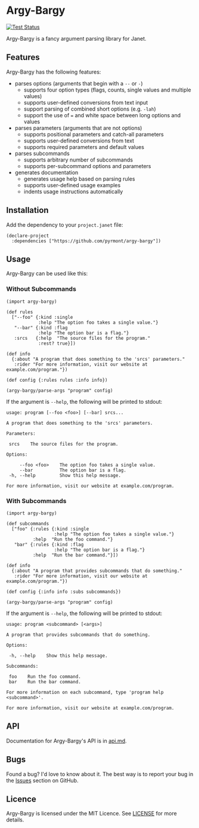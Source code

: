 # Argy-Bargy

[![Test Status][icon]][status]

[icon]: https://github.com/pyrmont/argy-bargy/workflows/test/badge.svg
[status]: https://github.com/pyrmont/argy-bargy/actions?query=workflow%3Atest

Argy-Bargy is a fancy argument parsing library for Janet.

## Features

Argy-Bargy has the following features:

- parses options (arguments that begin with a `--` or `-`)
  - supports four option types (flags, counts, single values and
    multiple values)
  - supports user-defined conversions from text input
  - support parsing of combined short options (e.g. `-lah`)
  - support the use of `=` and white space between long options and values
- parses parameters (arguments that are not options)
  - supports positional parameters and catch-all parameters
  - supports user-defined conversions from text
  - supports required parameters and default values
- parses subcommands
  - supports arbitrary number of subcommands
  - supports per-subcommand options and parameters
- generates documentation
  - generates usage help based on parsing rules
  - supports user-defined usage examples
  - indents usage instructions automatically

## Installation

Add the dependency to your `project.janet` file:

```janet
(declare-project
  :dependencies ["https://github.com/pyrmont/argy-bargy"])
```

## Usage

Argy-Bargy can be used like this:

### Without Subcommands

```janet
(import argy-bargy)

(def rules
  ["--foo" {:kind :single
            :help "The option foo takes a single value."}
   "--bar" {:kind :flag
            :help "The option bar is a flag."}
   :srcs   {:help  "The source files for the program."
            :rest? true}])

(def info
  {:about "A program that does something to the 'srcs' parameters."
   :rider "For more information, visit our website at example.com/program."})

(def config {:rules rules :info info})

(argy-bargy/parse-args "program" config)
```

If the argument is `--help`, the following will be printed to stdout:

```text
usage: program [--foo <foo>] [--bar] srcs...

A program that does something to the 'srcs' parameters.

Parameters:

 srcs    The source files for the program.

Options:

     --foo <foo>    The option foo takes a single value.
     --bar          The option bar is a flag.
 -h, --help         Show this help message.

For more information, visit our website at example.com/program.
```

### With Subcommands

```janet
(import argy-bargy)

(def subcommands
  ["foo" {:rules {:kind :single
                  :help "The option foo takes a single value."}
          :help  "Run the foo command."}
   "bar" {:rules {:kind :flag
                  :help "The option bar is a flag."}
          :help  "Run the bar command."}])

(def info
  {:about "A program that provides subcommands that do something."
   :rider "For more information, visit our website at example.com/program."})

(def config {:info info :subs subcommands})

(argy-bargy/parse-args "program" config)
```

If the argument is `--help`, the following will be printed to stdout:

```text
usage: program <subcommand> [<args>]

A program that provides subcommands that do something.

Options:

 -h, --help    Show this help message.

Subcommands:

 foo    Run the foo command.
 bar    Run the bar command.

For more information on each subcommand, type 'program help <subcommand>'.

For more information, visit our website at example.com/program.
```

## API

Documentation for Argy-Bargy's API is in [api.md][api].

[api]: https://github.com/pyrmont/argy-bargy/blob/master/api.md

## Bugs

Found a bug? I'd love to know about it. The best way is to report your bug in
the [Issues][] section on GitHub.

[Issues]: https://github.com/pyrmont/argy-bargy/issues

## Licence

Argy-Bargy is licensed under the MIT Licence. See [LICENSE][] for more details.

[LICENSE]: https://github.com/pyrmont/argy-bargy/blob/master/LICENSE
